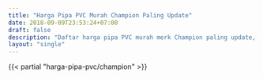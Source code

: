 ```yaml
---
title: "Harga Pipa PVC Murah Champion Paling Update"
date: 2018-09-09T23:53:24+07:00
draft: false
description: "Daftar harga pipa PVC murah merk Champion paling update, langsung dari distributor pipa PVC Jakarta. Beli pipa PVC dari supplier terpercaya di depoharga."
layout: "single"
---
```


{{< partial "harga-pipa-pvc/champion" >}}